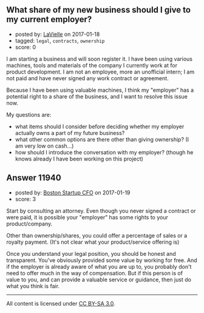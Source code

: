 ## What share of my new business should I give to my current employer?

- posted by: [LaVielle](https://stackexchange.com/users/6272893/lavielle) on 2017-01-18
- tagged: `legal`, `contracts`, `ownership`
- score: 0

I am starting a business and will soon register it. I have been using various machines, tools and materials of the company I currently work at for product development. I am not an employee, more an unofficial intern; I am not paid and have never signed any work contract or agreement. 

Because I have been using valuable machines, I think my "employer" has a potential right to a share of the business, and I want to resolve this issue now.

My questions are:

 - what items should I consider before deciding whether my employer actually owns a part of my future business?
 - what other common options are there other than giving ownership? (I am very low on cash...)
 - how should I introduce the conversation with my employer? (though he knows already I have been working on this project)


## Answer 11940

- posted by: [Boston Startup CFO](https://stackexchange.com/users/9992633/boston-startup-cfo) on 2017-01-19
- score: 3

Start by consulting an attorney.  Even though you never signed a contract or were paid, it is possible your "employer" has some rights to your product/company.

Other than ownership/shares, you could offer a percentage of sales or a royalty payment. (It's not clear what your product/service offering is)

Once you understand your legal position, you should be honest and transparent.  You've obviously provided some value by working for free. And if the employer is already aware of what you are up to, you probably don't need to offer much in the way of compensation.  But if this person is of value to you, and can provide a valuable service or guidance, then just do what you think is fair.



---

All content is licensed under [CC BY-SA 3.0](https://creativecommons.org/licenses/by-sa/3.0/).
